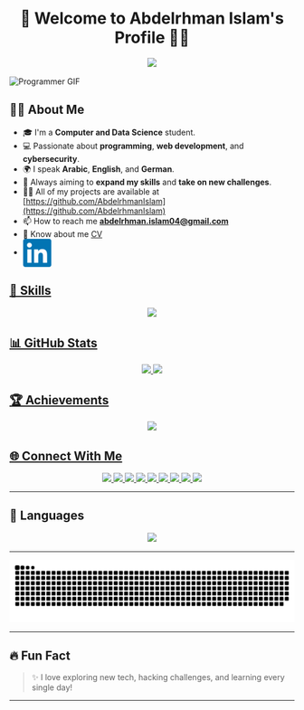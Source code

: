 <h1 align="center">👋 Welcome to Abdelrhman Islam's Profile 👨‍💻</h1>

<p align="center">
  <img src="https://readme-typing-svg.demolab.com/?lines=Computer+and+Data+Science+Student;Web+Developer;Cyber+Security+Enthusiast;Always+Learning+New+Things!&center=true&width=500&height=45" />
</p>

![Programmer GIF](https://cdn.dribbble.com/users/1162077/screenshots/3848914/programmer.gif)

## 👨‍💻 About Me
- 🎓 I'm a **Computer and Data Science** student.  
- 💻 Passionate about **programming**, **web development**, and **cybersecurity**.  
- 🌍 I speak **Arabic**, **English**, and **German**.  
- 🚀 Always aiming to **expand my skills** and **take on new challenges**.
- 👨‍💻 All of my projects are available at [https://github.com/AbdelrhmanIslam](https://github.com/AbdelrhmanIslam)
- 📫 How to reach me **abdelrhman.islam04@gmail.com**
- 📄 Know about me <a href="https://flowcv.com/resume/ " target="_blank"> CV </a>
- <a href="https://www.linkedin.com/in/  " target="blank"><img align="center" src="https://raw.githubusercontent.com/iChiwi/iChiwi/refs/heads/main/src/LinkedIn.png" alt="LinkedIn Profile of Noor Tantawy" height="50" width="50" />


## 🚀 Skills
<p align="center">
  <img src="https://skillicons.dev/icons?i=html,css,js,python,java,cpp,cs,php,linux,git,github,photoshop,vscode,visualstudio,r,regex,,mysql" />
</p>

## 📊 GitHub Stats
<p align="center">
  <img src="https://github-readme-stats.vercel.app/api?username=AbdelrhmanIslam&show_icons=true&theme=tokyonight&locale=en" height="180" />
  <img src="https://github-readme-streak-stats.herokuapp.com/?user=AbdelrhmanIslam&theme=tokyonight" height="180" />
</p>

## 🏆 Achievements
<p align="center">
  <img src="https://github-profile-trophy.vercel.app/?username=AbdelrhmanIslam&theme=algolia&row=2&column=3" />
</p>

## 🌐 Connect With Me

<p align="center">
  <a href="https://linktr.ee/abdelrhman___islam" target="_blank">
    <img src="https://img.shields.io/badge/Linktree-39E09B?style=flat-square&logo=linktree&logoColor=white" />
  </a>
  <a href="https://facebook.com/people/عبدالرحمن-اسلام/100081320320023" target="_blank">
    <img src="https://img.shields.io/badge/Facebook-1877F2?style=flat-square&logo=facebook&logoColor=white" />
  </a>
  <a href="https://tiktok.com/@abdelrhman___islam" target="_blank">
    <img src="https://img.shields.io/badge/TikTok-000000?style=flat-square&logo=tiktok&logoColor=white" />
  </a>
  <a href="https://instagram.com/abdelrhman___islam" target="_blank">
    <img src="https://img.shields.io/badge/Instagram-E4405F?style=flat-square&logo=instagram&logoColor=white" />
  </a>
  <a href="https://x.com/abrhman___islam?t=78d-nAXsRzbKoeogpGJCig&amp;s=08" target="_blank">
    <img src="https://img.shields.io/badge/X-000000?style=flat-square&logo=twitter&logoColor=white" />
  </a>
  <a href="https://threads.net/@abdelrhman___islam" target="_blank">
    <img src="https://img.shields.io/badge/Threads-000000?style=flat-square&logo=threads&logoColor=white" />
  </a>
  <a href="https://nabee3.blogspot.com" target="_blank">
    <img src="https://img.shields.io/badge/Blogger-FF5722?style=flat-square&logo=blogger&logoColor=white" />
  </a>
  <a href="https://github.com/AbdelrhmanIslam" target="_blank">
    <img src="https://img.shields.io/badge/GitHub-181717?style=flat-square&logo=github&logoColor=white" />
  </a>
  <a href="https://linkedin.com/in/abdelrhman-islam-565747317" target="_blank">
    <img src="https://img.shields.io/badge/LinkedIn-0077B5?style=flat-square&logo=linkedin&logoColor=white" />
  </a>
</p>

---

## 💬 Languages

<p align="center">
  <img src="https://skillicons.dev/icons?i=python,java,cpp,cs,html,css,js,php,r" />
</p>

---

<img src="https://raw.githubusercontent.com/platane/snk/output/github-contribution-grid-snake-dark.svg">

---

## 🔥 Fun Fact

> ✨ I love exploring new tech, hacking challenges, and learning every single day!

---
